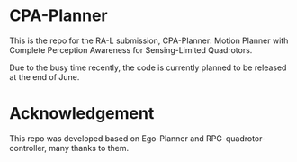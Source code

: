 # CPA-Planner
This is the repo for the RA-L submission, CPA-Planner: Motion Planner with Complete Perception Awareness for Sensing-Limited Quadrotors.  

Due to the busy time recently, the code is currently planned to be released at the end of June.


# Acknowledgement 
This repo was developed based on Ego-Planner and RPG-quadrotor-controller, many thanks to them.
